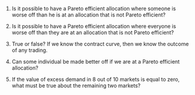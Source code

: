 1. Is it possible to have a Pareto efficient allocation where someone is worse off than he is at an allocation that is not Pareto efficient?

2. Is it possible to have a Pareto efficient allocation where everyone is worse off than they are at an allocation that is not Pareto efficient?

3. True or false? If we know the contract curve, then we know the outcome of any trading.

4. Can some individual be made better off if we are at a Pareto efficient allocation?

5. If the value of excess demand in 8 out of 10 markets is equal to zero, what must be true about the remaining two markets?
